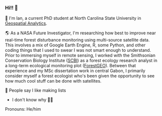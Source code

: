 ### Hi!! 👋

🌱 I'm Ian, a current PhD student at North Carolina State University in [Geospatial Analytics](https://cnr.ncsu.edu/geospatial/). 

🌎 As a NASA Future Investigator, I'm researching how best to improve near real-time forest disturbance monitoring using multi-source satellite data. This involves a mix of Google Earth Engine, R, some Python, and other coding things that I used to swear I was not smart enough to understand. Prior to immersing myself in remote sensing, I worked with the Smithsonian Conservation Biology Institute ([SCBI](https://nationalzoo.si.edu/conservation)) as a forest ecology research analyst in a long-term ecological monitoring plot ([ForestGEO](https://forestgeo.si.edu/sites/north-america/smithsonian-conservation-biology-institute)). Between that experience and my MSc dissertation work in central Gabon, I primarily consider myself a forest ecologist who's been given the opportunity to see how much cool stuff can be done with satellites.

🌴 People say I like making lists
- I don't know why 🤷‍♀️

Pronouns: He/him

<!--
**mcgregorian1/mcgregorian1** is a ✨ _special_ ✨ repository because its `README.md` (this file) appears on your GitHub profile.

Here are some ideas to get you started:

- 🔭 I’m currently working on ...
- 🌱 I’m currently learning ...
- 👯 I’m looking to collaborate on ...
- 🤔 I’m looking for help with ...
- 💬 Ask me about ...
- 📫 How to reach me: ...
- 😄 Pronouns: ...
- ⚡ Fun fact: ...
-->
